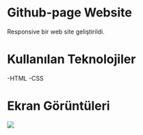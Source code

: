 # Github-page Website
Responsive bir  web site geliştirildi.

# Kullanılan Teknolojiler
-HTML
-CSS
# Ekran Görüntüleri
![](/İmage/pp.png)

